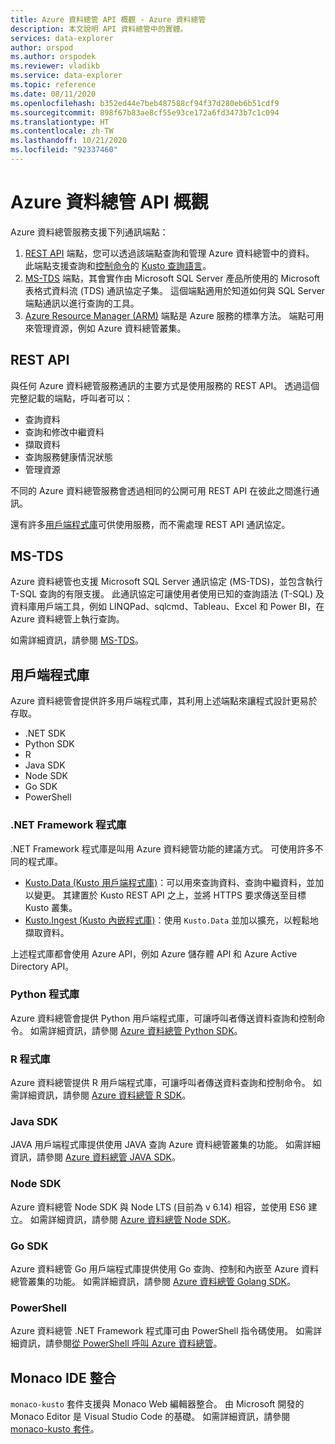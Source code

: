 ```yaml
---
title: Azure 資料總管 API 概觀 - Azure 資料總管
description: 本文說明 API 資料總管中的實體。
services: data-explorer
author: orspod
ms.author: orspodek
ms.reviewer: vladikb
ms.service: data-explorer
ms.topic: reference
ms.date: 08/11/2020
ms.openlocfilehash: b352ed44e7beb487588cf94f37d280eb6b51cdf9
ms.sourcegitcommit: 898f67b83ae8cf55e93ce172a6fd3473b7c1c094
ms.translationtype: HT
ms.contentlocale: zh-TW
ms.lasthandoff: 10/21/2020
ms.locfileid: "92337460"
---
```

# <a name="azure-data-explorer-api-overview"></a>Azure 資料總管 API 概觀

Azure 資料總管服務支援下列通訊端點：

1. [REST API](#rest-api) 端點，您可以透過該端點查詢和管理 Azure 資料總管中的資料。
   此端點支援查詢和[控制命令](../management/index.md)的 [Kusto 查詢語言](../query/index.md)。
1. [MS-TDS](#ms-tds) 端點，其會實作由 Microsoft SQL Server 產品所使用的 Microsoft 表格式資料流 (TDS) 通訊協定子集。
   這個端點適用於知道如何與 SQL Server 端點通訊以進行查詢的工具。
1. [Azure Resource Manager (ARM)](/azure/role-based-access-control/resource-provider-operations#microsoftkusto) 端點是 Azure 服務的標準方法。 端點可用來管理資源，例如 Azure 資料總管叢集。

## <a name="rest-api"></a>REST API

與任何 Azure 資料總管服務通訊的主要方式是使用服務的 REST API。 透過這個完整記載的端點，呼叫者可以：

* 查詢資料
* 查詢和修改中繼資料
* 擷取資料
* 查詢服務健康情況狀態
* 管理資源

不同的 Azure 資料總管服務會透過相同的公開可用 REST API 在彼此之間進行通訊。

還有許多[用戶端程式庫](client-libraries.md)可供使用服務，而不需處理 REST API 通訊協定。

## <a name="ms-tds"></a>MS-TDS

Azure 資料總管也支援 Microsoft SQL Server 通訊協定 (MS-TDS)，並包含執行 T-SQL 查詢的有限支援。 此通訊協定可讓使用者使用已知的查詢語法 (T-SQL) 及資料庫用戶端工具，例如 LINQPad、sqlcmd、Tableau、Excel 和 Power BI，在 Azure 資料總管上執行查詢。

如需詳細資訊，請參閱 [MS-TDS](tds/index.md)。

## <a name="client-libraries"></a>用戶端程式庫 

Azure 資料總管會提供許多用戶端程式庫，其利用上述端點來讓程式設計更易於存取。

* .NET SDK
* Python SDK
* R
* Java SDK
* Node SDK
* Go SDK
* PowerShell

### <a name="net-framework-libraries"></a>.NET Framework 程式庫

.NET Framework 程式庫是叫用 Azure 資料總管功能的建議方式。
可使用許多不同的程式庫。

* [Kusto.Data (Kusto 用戶端程式庫)](./netfx/about-kusto-data.md)：可以用來查詢資料、查詢中繼資料，並加以變更。 
   其建置於 Kusto REST API 之上，並將 HTTPS 要求傳送至目標 Kusto 叢集。
* [Kusto.Ingest (Kusto 內嵌程式庫)](netfx/about-kusto-ingest.md)：使用 `Kusto.Data` 並加以擴充，以輕鬆地擷取資料。

上述程式庫都會使用 Azure API，例如 Azure 儲存體 API 和 Azure Active Directory API。

### <a name="python-libraries"></a>Python 程式庫

Azure 資料總管會提供 Python 用戶端程式庫，可讓呼叫者傳送資料查詢和控制命令。
如需詳細資訊，請參閱 [Azure 資料總管 Python SDK](python/kusto-python-client-library.md)。

### <a name="r-library"></a>R 程式庫

Azure 資料總管提供 R 用戶端程式庫，可讓呼叫者傳送資料查詢和控制命令。
如需詳細資訊，請參閱 [Azure 資料總管 R SDK](r/kusto-r-client-library.md)。

### <a name="java-sdk"></a>Java SDK

JAVA 用戶端程式庫提供使用 JAVA 查詢 Azure 資料總管叢集的功能。 如需詳細資訊，請參閱 [Azure 資料總管 JAVA SDK](java/kusto-java-client-library.md)。

### <a name="node-sdk"></a>Node SDK

Azure 資料總管 Node SDK 與 Node LTS (目前為 v 6.14) 相容，並使用 ES6 建立。
如需詳細資訊，請參閱 [Azure 資料總管 Node SDK](node/kusto-node-client-library.md)。

### <a name="go-sdk"></a>Go SDK

Azure 資料總管 Go 用戶端程式庫提供使用 Go 查詢、控制和內嵌至 Azure 資料總管叢集的功能。 如需詳細資訊，請參閱 [Azure 資料總管 Golang SDK](golang/kusto-golang-client-library.md)。

### <a name="powershell"></a>PowerShell

Azure 資料總管 .NET Framework 程式庫可由 PowerShell 指令碼使用。 如需詳細資訊，請參閱[從 PowerShell 呼叫 Azure 資料總管](powershell/powershell.md)。

## <a name="monaco-ide-integration"></a>Monaco IDE 整合

`monaco-kusto` 套件支援與 Monaco Web 編輯器整合。
由 Microsoft 開發的 Monaco Editor 是 Visual Studio Code 的基礎。
如需詳細資訊，請參閱 [monaco-kusto 套件](monaco/monaco-kusto.md)。